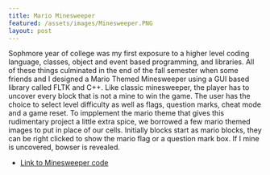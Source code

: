 ```yaml
---
title: Mario Minesweeper
featured: /assets/images/Minesweeper.PNG
layout: post
---
```


<p>Sophmore year of college was my first exposure to a higher level coding language, classes, object and event based programming, and libraries. All of these things culminated in the end of the fall semester when some friends and I designed a Mario Themed Minesweeper using a GUI based library called FLTK and C++. Like classic minesweeper, the player has to uncover every block that is not a mine to win the game. The user has the choice to select level difficulty as well as flags, question marks, cheat mode and a game reset. To impplement the mario theme that gives this rudimentary project a little extra spice, we borrowed a few mario themed images to put in place of our cells. Initially blocks start as mario blocks, they can be right clicked to show the mario flag or a question mark box. If I mine is uncovered, bowser is revealed.</p>
<ul class="links">
	<li><a href="https://github.com/frankdirosaiv/Super-Mario-Minesweeper">Link to Minesweeper code</a></li>
</ul>